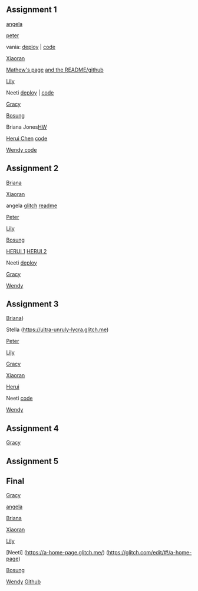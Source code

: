 ## Assignment 1

[angela](https://github.com/ayzcrem/coolnetartproject)

[peter](https://github.com/peterzhn/first-website)

vania: [deploy](https://pickings.glitch.me/) | [code](https://glitch.com/edit/#!/pickings)

[Xiaoran](https://github.com/Ran9929/S23-DynamicWebDev-Assignment01)

[Mathew's page](https://tar-little-stick.glitch.me/) [and the README/github](https://github.com/mathewolson/CoolNetArtProject)

[Lily](https://github.com/LilYuuu/dynamic-web-dev)

Neeti [deploy](https://pretty-quaint-sodalite.glitch.me/) | [code](https://github.com/neeti-s/DWD-Week-1)

[Gracy](https://protective-meadow-socks.glitch.me/)

[Bosung](https://github.com/bosunggg/Dynamic-Web-Development-Week01)

Briana Jones[HW](https://github.com/bingnaa/bingnaa.github.io/tree/main/memeWebsite)

[Herui Chen](https://glitch.com/~valiant-held-aurora) [code](https://github.com/metadata0/dwd-Week01)

[Wendy code](https://github.com/ItsWenHo/DynamicWebDevelopment)

## Assignment 2

[Briana](https://github.com/bingnaa/bingnaa.github.io/tree/main/swissposter)

[Xiaoran](https://github.com/Ran9929/S23-DynamicWebDev-Assignment02.git)

angela [glitch](https://rune-almondine-dietician.glitch.me) [readme](https://github.com/ayzcrem/maravilla)

[Peter](https://github.com/peterzhn/first-website)

[Lily](https://github.com/LilYuuu/dynamic-web-dev)

[Bosung](https://aware-opaque-curio.glitch.me)

[HERUI 1](https://spiced-conscious-people.glitch.me/Poster3.html) [HERUI 2](https://spiced-conscious-people.glitch.me/Minimal.html)

Neeti [deploy](https://sedate-lily-muskox.glitch.me/)

[Gracy](https://i-love-pasta.glitch.me/)

[Wendy](https://complete-loud-atlasaurus.glitch.me)

## Assignment 3

[Briana](https://github.com/bingnaa/bingnaa.github.io/tree/main/weather))

Stella (https://ultra-unruly-lycra.glitch.me)

[Peter](https://cat-facts-peter.glitch.me/)

[Lily](https://github.com/LilYuuu/dynamic-web-dev)

[Gracy](https://nebulous-working-porkpie.glitch.me/)

[Xiaoran](https://github.com/Ran9929/S23-DynamicWebDev-Assignment03.git)

[Herui](https://troubled-energetic-father.glitch.me/randomFact.html)

Neeti [code](https://github.com/neeti-s/can-you-hear-me)

[Wendy](https://glaze-full-diadem.glitch.me)

## Assignment 4

[Gracy](https://saber-robust-spur.glitch.me/)

## Assignment 5

## Final


[Gracy](https://psuedorandomnumbergenerator.glitch.me/)

[angela](https://stoptellingmewhattodo.mom)

[Briana](https://github.com/bingnaa/bingnaa.github.io/tree/main/AR)

[Xiaoran](https://github.com/Ran9929/S23-DynamicWebDev-Final-ToDoList-frontend)

[Lily](https://github.com/LilYuuu/dynamic-web-dev)

[Neeti] (https://a-home-page.glitch.me/) (https://glitch.com/edit/#!/a-home-page)

[Bosung](https://catkin-able-diadem.glitch.me/Poem_Collage/)

[Wendy](https://harmonious-bronze-acai.glitch.me) [Github](https://github.com/ItsWenHo/DynamicWebDevelopment)
